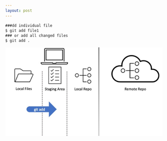 ```yaml
---
layout: post
---
```


```shell
###dd individual file
$ git add file1
### or add all changed files
$ git add .
```

![image info](./images/layers5.jpg)